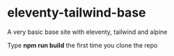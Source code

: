 # eleventy-tailwind-base
A very basic base site with eleventy, tailwind and alpine

Type **npm run build** the first time you clone the repo
